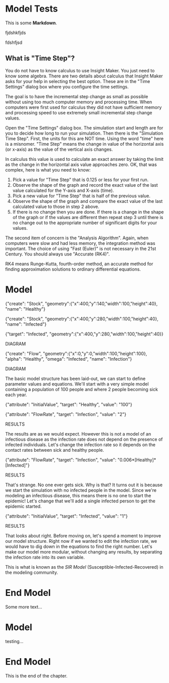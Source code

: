 # Model Tests

This is some **Markdown**.

fjdshkfjds

fdshfjsd

What is "Time Step"?
---------

You do not have to know calculus to use Insight Maker. You just need to know some algebra. There are two details about calculus that Insight Maker asks for your help in selecting the best option. These are in the "Time Settings" dialog box where you configure the time settings.

The goal is to have the incremental step change as small as possible without using too much computer memory and processing time. When computers were first used for calculus they did not have sufficient memory and processing speed to use extremely small incremental step change values.

Open the "Time Settings" dialog box. The simulation start and length are for you to decide how long to run your simulation. Then there is the "Simulation Time Step". First, the units for this are NOT time. Using the word "time" here is a misnomer. "Time Step" means the change in value of the horizontal axis (or x-axis) as the value of the vertical axis changes.

In calculus this value is used to calculate an exact answer by taking the limit as the change in the horizontal axis value approaches zero. OK, that was complex, here is what you need to know:

1. Pick a value for "Time Step" that is 0.125 or less for your first run.
2. Observe the shape of the graph and record the exact value of the last value calculated for the Y-axis and X-axis (time).
3. Pick a new value for "Time Step" that is half of the previous value.
4. Observe the shape of the graph and compare the exact value of the last calculated value to those in step 2 above.
5. If there is no change then you are done. If there is a change in the shape of the graph or if the values are different then repeat step 3 until there is no change out to the appropriate number of significant digits for your values.

The second item of concern is the "Analysis Algorithm". Again, when computers were slow and had less memory, the integration method was important. The choice of using "Fast (Euler)" is not necessary in the 21st Century. You should always use "Accurate (RK4)".

RK4 means Runge-Kutta, fourth-order method, an accurate method for finding approximation solutions to ordinary differential equations.




# Model

{"create": "Stock", "geometry":{"x":400,"y":140,"width":100,"height":40}, "name": "Healthy"}

{"create": "Stock", "geometry":{"x":400,"y":280,"width":100,"height":40}, "name": "Infected"}

{"target": "Infected", "geometry":{"x":400,"y":280,"width":100,"height":40}}

DIAGRAM

{"create": "Flow", "geometry":{"x":0,"y":0,"width":100,"height":100}, "alpha": "Healthy", "omega": "Infected", "name": "Infection"}

DIAGRAM

The basic model structure has been laid-out, we can start to define parameter values and equations. We'll start with a very simple model containing a population of 100 people and where 2 people becoming sick each year.

{"attribute": "InitialValue", "target": "Healthy", "value": "100"}

{"attribute": "FlowRate", "target": "Infection", "value": "2"}

RESULTS

The results are as we would expect. However this is not a model of an infectious disease as the infection rate does not depend on the presence of infected individuals. Let's change the infection rate so it depends on the contact rates between sick and healthy people.

{"attribute": "FlowRate", "target": "Infection", "value": "0.006*[Healthy]*[Infected]"}

RESULTS

That's strange. No one ever gets sick. Why is that? It turns out it is because we start the simulation with no infected people in the model. Since we're modeling an infectious disease, this means there is no one to start the epidemic! Let's change that we'll add a single infected person to get the epidemic started.

{"attribute": "InitialValue", "target": "Infected", "value": "1"}

RESULTS

That looks about right. Before moving on, let's spend a moment to improve our model structure. Right now if we wanted to edit the infection rate, we would have to dig down in the equations to find the right number. Let's make our model more modular, without changing any results, by separating the infection rate into its own variable.

This is what is known as the *SIR Model* (Susceptible-Infected-Recovered) in the modeling community.

# End Model


Some more text...

# Model #

testing...

# End Model #

This is the end of the chapter.
